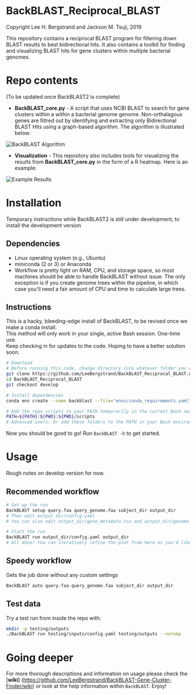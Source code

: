 BackBLAST_Reciprocal_BLAST
==========================
Copyright Lee H. Bergstrand and Jackson M. Tsuji, 2019

This repository contains a reciprocal BLAST program for filtering down BLAST results to best bidirectional hits. It also contains a toolkit for finding and visualizing BLAST hits for gene clusters within multiple bacterial genomes.

# Repo contents
(To be updated once BackBLAST2 is complete)

- **BackBLAST_core.py** - A script that uses NCBI BLAST to search for gene clusters within a within a bacterial genome genome. Non-orthalagous genes are filtred out by identifying and extracting only Bidirectional BLAST Hits using a graph-based algorithm. The algorithm is illustrated below:

![BackBLAST Algorithm](https://raw.githubusercontent.com/LeeBergstrand/BackBLAST-Gene-Cluster-Finder/master/Media/BackBLAST-Algorithm.gif)

- **Visualization** - This repository also includes tools for visualizing the results from **BackBLAST_core.py** in the form of a R heatmap. Here is an example:

![Example Results](https://raw.githubusercontent.com/LeeBergstrand/BackBLAST-Gene-Cluster-Finder/master/Media/ExampleResults.jpeg)


# Installation
Temporary instructions while BackBLAST2 is still under development, to install the development version  

## Dependencies
- Linux operating system (e.g., Ubuntu)
- miniconda (2 or 3) or Anaconda
- Workflow is pretty light on RAM, CPU, and storage space, so most machines should be able to handle BackBLAST without issue. The only exception is if you create genome trees within the pipeline, in which case you'll need a fair amount of CPU and time to calculate large trees.

## Instructions
This is a hacky, bleeding-edge install of BackBLAST, to be revised once we make a conda install.  
This method will only work in your single, active Bash session. One-time use.  
Keep checking in for updates to the code. Hoping to have a better solution soon.
```bash
# Download
# Before running this code, change directory into whatever folder you want to use the tool in
git clone https://github.com/LeeBergstrand/BackBLAST_Reciprocal_BLAST.git
cd BackBLAST_Reciprocal_BLAST
git checkout develop

# Install dependencies
conda env create --name backblast --file="envs/conda_requirements.yaml"

# Add the repo scripts to your PATH temporarily in the current Bash session
PATH=${PATH}:${PWD}:${PWD}/scripts
# Advanced users: Or add these folders to the PATH in your Bash environment file (e.g., .bashrc) to work across all Bash sessions
```
Now you should be good to go! Run `BackBLAST -h` to get started.


# Usage
Rough notes on develop version for now.

## Recommended workflow
```bash
# Set up the run
BackBLAST setup query.faa query_genome.faa subject_dir output_dir
# Then edit output_dir/config.yaml
# You can also edit output_dir/gene_metadata.tsv and output_dir/genome_metadata.tsv to make the plot look better

# Start the run
BackBLAST run output_dir/config.yaml output_dir
# All done! You can iteratively refine the plot from here as you'd like.
```

## Speedy workflow
Gets the job done without any custom settings
```bash
BackBLAST auto query.faa query_genome.faa subject_dir output_dir
```

## Test data
Try a test run from inside the repo with:
```bash
mkdir -p testing/outputs
./BackBLAST run testing/inputs/config.yaml testing/outputs --notemp
```

# Going deeper
For more thorough descriptions and information on usage please check the [**wiki**] (https://github.com/LeeBergstrand/BackBLAST-Gene-Cluster-Finder/wiki) or look at the help information within `BackBLAST`. Enjoy!

